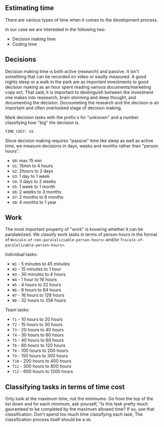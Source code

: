 Estimating time
-------------------

There are various types of time when it comes to the development process.

In our case we are interested in the following two:

- Decision making time
- Coding time

Decisions
-----------

Decision making time is both active (research) and passive. It isn't something that can be recorded on video or easilly measured. A good nights sleep or a walk in the park are as important investments to good decision making as an hour spent reading various documents/marketing copy ect. That said, it is important to destinguish between the investment one makes into reasearch, brain storming and deep thought, and documenting the decision. Docoumeting the research and the decision is an important and often overlooked stage of decision making.

Mark decision tasks with the prefix `U` for "unknown" and a number classifying how "big" the decision is.

```
TIME_COST: U1
```

Since decision making requires "passive" time like sleep as well as active time, we measure decisions in days, weeks and months rather than "person hours".

- `U0`: max 15 min
- `U1`: 15min to 4 hours
- `U2`: 2hours to 2 days
- `U3`: 1 day to 1 week
- `U4`: 3 days to 2 weeks
- `U5`: 1 week to 1 month
- `U6`: 2 weeks to 3 months
- `U7`: 2 months to 6 months
- `U8`: 4 months to 1 year

Work
-----

The most important property of "work" is knowing whether it can be paralalelized. We classify work tasks in terms of person hours in the format of `W<scale-of-non-paraleliziable-person-hours>` and/or `T<scale-of-paralelizable-person-hours>`. 

Individual tasks:

- `W1` - 5 minutes to 45 minutes
- `W2` - 15 minutes to 1 hour
- `W3` - 30 minutes to 4 hours
- `W4` - 1 hour to 16 hours
- `W5` - 4 hours to 32 hours
- `W6` - 8 hours to 64 hours
- `W7` - 16 hours to 128 hours
- `W8` - 32 hours to 256 hours

Team tasks:

- `T1` - 10 hours to 20 hours
- `T2` - 15 hours to 30 hours
- `T3` - 20 hours to 40 hours
- `T4` - 30 hours to 60 hours
- `T5` - 40 hours to 80 hours
- `T6` - 60 hours to 120 hours
- `T8` - 100 hours to 200 hours
- `T9` - 150 hours to 300 hours
- `T10` - 200 hours to 400 hours
- `T11` - 300 hours to 800 hours
- `T12` - 600 hours to 1200 hours

Classifying tasks in terms of time cost
-------------------------

Only look at the maximum time, not the minimums. Go from the top of the list down and for each minimum, ask yourself, "Is this task pretty much gauranteed to be completed by the maximum allowed time? If so, use that classification. Don't spend too much time classifying each task, The classification process itself should be a `U0`.
